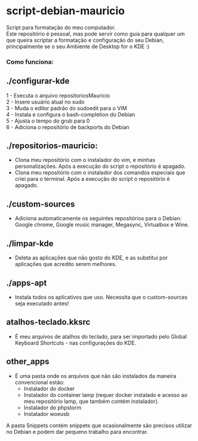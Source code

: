 # script-debian-mauricio
Script para formatação do meu computador.  
Este repositório é pessoal, mas pode servir como guia para qualquer um que queira scriptar a formatação e configuração do seu Debian, principalmente se o seu Ambiente de Desktop for o KDE :)

### Como funciona:

## ./configurar-kde

1 - Executa o arquivo repositoriosMauricio  
2 - Insere usuário atual no sudo  
3 - Muda o editor padrão do sudoedit para o VIM  
4 - Instala e configura o bash-completion do Debian  
5 - Ajusta o tempo do grub para 0  
6 - Adiciona o repositório de backports do Debian  

## ./repositorios-mauricio:

* Clona meu repositório com o instalador do vim, e minhas personalizações. Após a execução do script o repositório é apagado.
* Clona meu repositório com o instalador dos comandos especiais que criei para o terminal. Após a execução do script o repositório é apagado.

## ./custom-sources

* Adiciona automaticamente os seguintes repositórios para o Debian: Google chrome, Google music manager, Megasync, Virtualbox e Wine.

## ./limpar-kde

* Deleta as aplicações que não gosto do KDE, e as substitui por aplicações que acredito serem melhores.

## ./apps-apt

* Instala todos os aplicativos que uso. Necessita que o custom-sources seja executado antes!

## atalhos-teclado.kksrc

* É meu arquivos de atalhos do teclado, para ser importado pelo Global Keyboard Shortcuts - nas configurações do KDE.

## other_apps

* É uma pasta onde os arquivos que não são instalados da maneira convencional estão:
  * Instalador do docker
  * Instalador do container lamp (requer docker instalado e acesso ao meu repositório lamp, que também contém instalador).
  * Instalador do phpstorm
  * Instalador woeusb


A pasta Snippets contém snippets que ocasionalmente são precisos utilizar no Debian e podem dar pequeno trabalho para encontrar.
